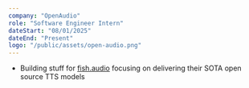 ```yaml
---
company: "OpenAudio"
role: "Software Engineer Intern"
dateStart: "08/01/2025"
dateEnd: "Present"
logo: "/public/assets/open-audio.png"
---
```


- Building stuff for [fish.audio](https://fish.audio) focusing on delivering their SOTA open source TTS models